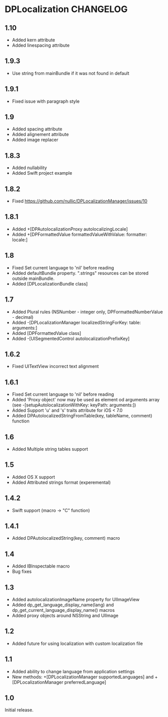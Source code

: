 # DPLocalization CHANGELOG

## 1.10
- Added kern attribute
- Added linespacing attribute

## 1.9.3
- Use string from mainBundle if it was not found in default

## 1.9.1
- Fixed issue with paragraph style

## 1.9
- Added spacing attribute
- Added alignement attribute
- Added image replacer

## 1.8.3
- Added nullability
- Added Swift project example

## 1.8.2
- Fixed https://github.com/nullic/DPLocalizationManager/issues/10

## 1.8.1
- Added +[DPAutolocalizationProxy autolocalizingLocale]
- Added +[DPFormattedValue formattedValueWithValue: formatter: locale:]

## 1.8
- Fixed Set current language to 'nil' before reading
- Added defaultBundle property. ".strings" resources can be stored outside mainBundle.
- Added [DPLocalizationBundle class]

## 1.7
- Added Plural rules (NSNumber - integer only, DPFormattedNumberValue - decimal)
- Added -[DPLocalizationManager localizedStringForKey: table: arguments:]
- Added [DPFormattedValue class]
- Added -[UISegmentedControl autolocalizationPrefixKey]

## 1.6.2
- Fixed UITextView incorrect text alignment

## 1.6.1
- Fixed Set current language to 'nil' before reading
- Added 'Proxy object' now may be used as element od arguments array (see -[setupAutolocalizationWithKey: keyPath: arguments:])
- Added Support 'u' and 's' traits attribute for iOS < 7.0
- Added DPAutolocalizedStringFromTable(key, tableName, comment) function

## 1.6
- Added Multiple string tables support

## 1.5
- Added OS X support
- Added Attributed strings format (experemental)

## 1.4.2
- Swift support (macro -> "C" function)

## 1.4.1
- Added DPAutolocalizedString(key, comment) macro

## 1.4
- Added IBInspectable macro
- Bug fixes

## 1.3
- Added autolocalizationImageName property for UIImageView
- Added dp_get_language_display_name(lang) and dp_get_current_language_display_name() macros
- Added proxy objects around NSString and UIImage

## 1.2
- Added future for using localization with custom localization file

## 1.1
- Added ability to change language from application settings
- New methods: +[DPLocalizationManager supportedLanguages] and +[DPLocalizationManager preferredLanguage]

## 1.0
Initial release.

